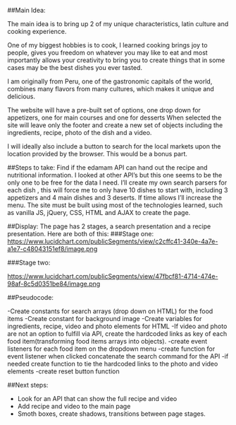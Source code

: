 ##Main Idea:

The main idea is to bring up 2 of my unique characteristics, latin culture and cooking experience.

One of my biggest hobbies is to cook, I learned cooking brings joy to people, gives you freedom on whatever you may like to eat and most importantly allows your creativity to bring you to create things that in some cases may be the best dishes you ever tasted. 

I am originally from Peru, one of the gastronomic capitals of the world, combines many flavors from many cultures, which makes it unique and delicious.

The website will have a pre-built set of options, one drop down for appetizers, one for main courses and one for desserts
When selected the site will leave only the footer and create a new set of objects including the ingredients, recipe, photo of the dish and a video.

I will ideally also include a button to search for the local markets upon the location provided by the browser. This would be a bonus part.



##Steps to take:
Find if the edamam API can hand out the recipe and nutritional information. I looked at other API’s but this one seems to be the only one to be free for the data I need.
I’ll create my own search parsers for each dish , this will force me to only have 10 dishes to start with, including 3 appetizers and  4 main dishes and 3 deserts. If time allows I’ll increase the menu.
The site must be built using most of the technologies learned, such as vanilla JS, jQuery, CSS, HTML and AJAX to create the page.



##Display:
The page has 2 stages, a search presentation and a recipe presentation.
Here are both of this:
###Stage one:
https://www.lucidchart.com/publicSegments/view/c2cffc41-340e-4a7e-a1e7-c48043151ef8/image.png


###Stage two:

https://www.lucidchart.com/publicSegments/view/47fbcf81-4714-474e-98af-8c5d0351be84/image.png


##Pseudocode:

-Create constants for search arrays (drop down on HTML) for the food items
-Create constant for background image
-Create variables for  ingredients, recipe, video and photo elements for HTML
-If video and photo are not an option to fulfill via API, create the hardcoded links as key of each food item(transforming food items arrays into objects).
-create event listeners for each food item on the dropdown menu
-create function for event listener when clicked concatenate the search command for the API
-if needed create function to tie the hardcoded links to the photo and video elements
-create reset button function

##Next steps:
- Look for an API that can show the full recipe and video
- Add recipe and video to the main page
- Smoth boxes, create shadows, transitions between page stages.


